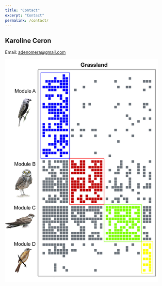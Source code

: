 ```yaml
---
title: "Contact"
excerpt: "Contact"
permalink: /contact/
---
```


## Karoline Ceron
Email: <adenomera@gmail.com>


![grass](grass1.jpg)

